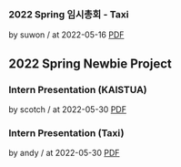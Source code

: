 ### 2022 Spring 임시총회 - Taxi

by suwon / at 2022-05-16
[PDF](https://s3.ap-northeast-2.amazonaws.com/sparcs.home/suwon_1660753366898.pdf)

## 2022 Spring Newbie Project

### Intern Presentation (KAISTUA)

by scotch / at 2022-05-30
[PDF](https://s3.ap-northeast-2.amazonaws.com/sparcs.home/scotch_1659942755016.pdf)

### Intern Presentation (Taxi)

by andy / at 2022-05-30
[PDF](https://s3.ap-northeast-2.amazonaws.com/sparcs.home/andy_1659942777418.pptx)
